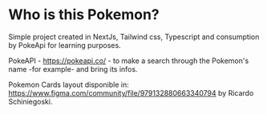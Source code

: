 # Who is this Pokemon?

Simple project created in NextJs, Tailwind css, Typescript and consumption by PokeApi for learning purposes.

PokeAPI - https://pokeapi.co/ - to make a search through the Pokemon's name -for example- and bring its infos.

Pokemon Cards layout disponible in: https://www.figma.com/community/file/979132880663340794 by Ricardo Schiniegoski.
